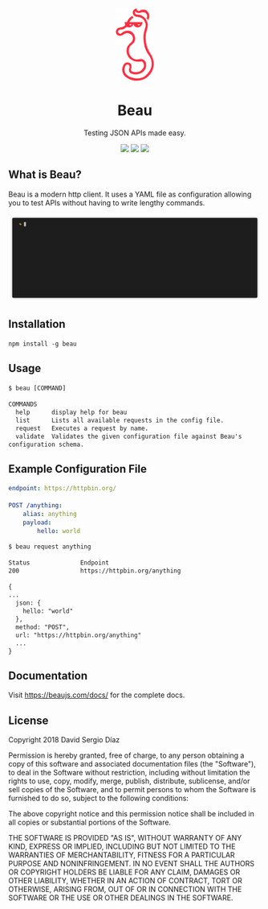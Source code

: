 <div align="center">
    <img src="media/beau.png" height="144" alt="Beau's Logo is a Seahorse" />
</div>

<h1 align="center">Beau</h1>
<p align="center">Testing JSON APIs made easy.</p>
<p align="center">
    <a href="https://codeclimate.com/github/Seich/Beau/maintainability"><img src="https://api.codeclimate.com/v1/badges/bc2de4d71893d6a2d18b/maintainability" /></a>
    <a href="https://codeclimate.com/github/Seich/Beau/test_coverage"><img src="https://api.codeclimate.com/v1/badges/bc2de4d71893d6a2d18b/test_coverage" /></a>
    <img src="https://github.com/Seich/Beau/workflows/Tests/badge.svg"/>
</p>

## What is Beau?

Beau is a modern http client. It uses a YAML file as configuration allowing you
to test APIs without having to write lengthy commands.

<div align="center">
    <img src="media/usage.gif" alt="A gif showing how beau works." />
</div>

## Installation

    npm install -g beau

## Usage

    $ beau [COMMAND]

    COMMANDS
      help      display help for beau
      list      Lists all available requests in the config file.
      request   Executes a request by name.
      validate  Validates the given configuration file against Beau's configuration schema.

## Example Configuration File

```yaml
endpoint: https://httpbin.org/

POST /anything:
    alias: anything
    payload:
        hello: world
```

```
$ beau request anything

Status              Endpoint
200                 https://httpbin.org/anything

{
...
  json: {
    hello: "world"
  },
  method: "POST",
  url: "https://httpbin.org/anything"
  ...
}
```

## Documentation

Visit https://beaujs.com/docs/ for the complete docs.

## License

Copyright 2018 David Sergio Díaz

Permission is hereby granted, free of charge, to any person obtaining a copy of
this software and associated documentation files (the "Software"), to deal in
the Software without restriction, including without limitation the rights to
use, copy, modify, merge, publish, distribute, sublicense, and/or sell copies of
the Software, and to permit persons to whom the Software is furnished to do so,
subject to the following conditions:

The above copyright notice and this permission notice shall be included in all
copies or substantial portions of the Software.

THE SOFTWARE IS PROVIDED "AS IS", WITHOUT WARRANTY OF ANY KIND, EXPRESS OR
IMPLIED, INCLUDING BUT NOT LIMITED TO THE WARRANTIES OF MERCHANTABILITY, FITNESS
FOR A PARTICULAR PURPOSE AND NONINFRINGEMENT. IN NO EVENT SHALL THE AUTHORS OR
COPYRIGHT HOLDERS BE LIABLE FOR ANY CLAIM, DAMAGES OR OTHER LIABILITY, WHETHER
IN AN ACTION OF CONTRACT, TORT OR OTHERWISE, ARISING FROM, OUT OF OR IN
CONNECTION WITH THE SOFTWARE OR THE USE OR OTHER DEALINGS IN THE SOFTWARE.
